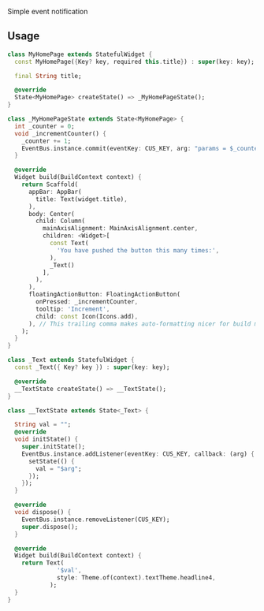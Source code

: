 <!-- 
This README describes the package. If you publish this package to pub.dev,
this README's contents appear on the landing page for your package.

For information about how to write a good package README, see the guide for
[writing package pages](https://dart.dev/guides/libraries/writing-package-pages). 

For general information about developing packages, see the Dart guide for
[creating packages](https://dart.dev/guides/libraries/create-library-packages)
and the Flutter guide for
[developing packages and plugins](https://flutter.dev/developing-packages). 
-->


Simple event notification

## Usage

```dart
class MyHomePage extends StatefulWidget {
  const MyHomePage({Key? key, required this.title}) : super(key: key);

  final String title;

  @override
  State<MyHomePage> createState() => _MyHomePageState();
}

class _MyHomePageState extends State<MyHomePage> {
  int _counter = 0;
  void _incrementCounter() {
    _counter += 1;
    EventBus.instance.commit(eventKey: CUS_KEY, arg: "params = $_counter");
  }

  @override
  Widget build(BuildContext context) {
    return Scaffold(
      appBar: AppBar(
        title: Text(widget.title),
      ),
      body: Center(
        child: Column(
          mainAxisAlignment: MainAxisAlignment.center,
          children: <Widget>[
            const Text(
              'You have pushed the button this many times:',
            ),
            _Text()
          ],
        ),
      ),
      floatingActionButton: FloatingActionButton(
        onPressed: _incrementCounter,
        tooltip: 'Increment',
        child: const Icon(Icons.add),
      ), // This trailing comma makes auto-formatting nicer for build methods.
    );
  }
}

class _Text extends StatefulWidget {
  const _Text({ Key? key }) : super(key: key);

  @override
  __TextState createState() => __TextState();
}

class __TextState extends State<_Text> {

  String val = "";
  @override
  void initState() {
    super.initState();
    EventBus.instance.addListener(eventKey: CUS_KEY, callback: (arg) {
      setState(() {
        val = "$arg";
      });
    });
  }

  @override
  void dispose() {
    EventBus.instance.removeListener(CUS_KEY);
    super.dispose();
  }

  @override
  Widget build(BuildContext context) {
    return Text(
              '$val',
              style: Theme.of(context).textTheme.headline4,
            );
  }
}

```
